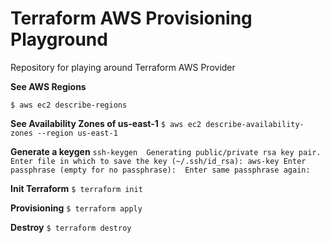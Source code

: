# Terraform AWS Provisioning Playground

Repository for playing around Terraform AWS Provider

**See AWS Regions**

`$ aws ec2 describe-regions
`

**See Availability Zones of us-east-1**
`$ aws ec2 describe-availability-zones --region us-east-1
`

**Generate a keygen**
`ssh-keygen 
Generating public/private rsa key pair.
Enter file in which to save the key (~/.ssh/id_rsa): aws-key
Enter passphrase (empty for no passphrase): 
Enter same passphrase again: 
`

**Init Terraform**
`$ terraform init
`

**Provisioning**
`$ terraform apply
`

**Destroy**
`$ terraform destroy
`
